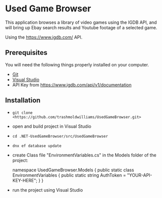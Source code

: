 # Used Game Browser

This application browses a library of video games using the IGDB API, and will bring up Ebay search results and Youtube footage of a selected game.

Using the https://www.igdb.com/ API.


## Prerequisites

You will need the following things properly installed on your computer.

* [Git](http://git-scm.com/)
* [Visual Studio](https://www.visualstudio.com/en-us/visual-studio-homepage-vs.aspx)
* API Key from https://www.igdb.com/api/v1/documentation

## Installation

* `git clone <https://github.com/trashmoldwilliams/UsedGameBrowser.git>`
* open and build project in Visual Studio
* `cd .NET-UsedGameBrowser/src/UsedGameBrowser`
* `dnx ef database update`
* create Class file "EnvironmentVariables.cs" in the Models folder of the project:

  namespace UsedGameBrowser.Models
  {
    public static class EnvironmentVariables
    {
        public static string AuthToken = "YOUR-API-KEY-HERE";
    }
  }

* run the project using Visual Studio
